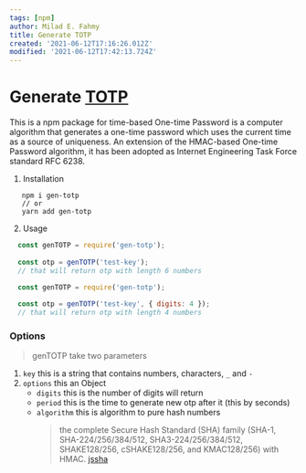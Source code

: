 ```yaml
---
tags: [npm]
author: Milad E. Fahmy
title: Generate TOTP
created: '2021-06-12T17:16:26.012Z'
modified: '2021-06-12T17:42:13.724Z'
---
```


# Generate [TOTP](https://www.npmjs.com/package/gen-totp)

This is a npm package for time-based One-time Password is a computer algorithm that generates a one-time password which uses the current time as a source of uniqueness. An extension of the HMAC-based One-time Password algorithm, it has been adopted as Internet Engineering Task Force standard RFC 6238.

1. Installation 

```bach
   npm i gen-totp
   // or
   yarn add gen-totp
```

2. Usage

```js
  const genTOTP = require('gen-totp');
  
  const otp = genTOTP('test-key');
  // that will return otp with length 6 numbers
```

```js
  const genTOTP = require('gen-totp');
  
  const otp = genTOTP('test-key', { digits: 4 });
  // that will return otp with length 4 numbers
```

### Options
 > genTOTP take two parameters

 1. `key` this is a string that contains numbers, characters, `_` and `-`
 2. `options` this an Object
    - `digits` this is the number of digits will return
    - `period` this is the time to generate new otp after it (this by seconds)
    - `algorithm` this is algorithm to pure hash numbers 
      > the complete Secure Hash Standard (SHA) family (SHA-1, SHA-224/256/384/512, SHA3-224/256/384/512, SHAKE128/256, cSHAKE128/256, and KMAC128/256) with HMAC. [jssha](https://www.npmjs.com/package/jssha)
  
  